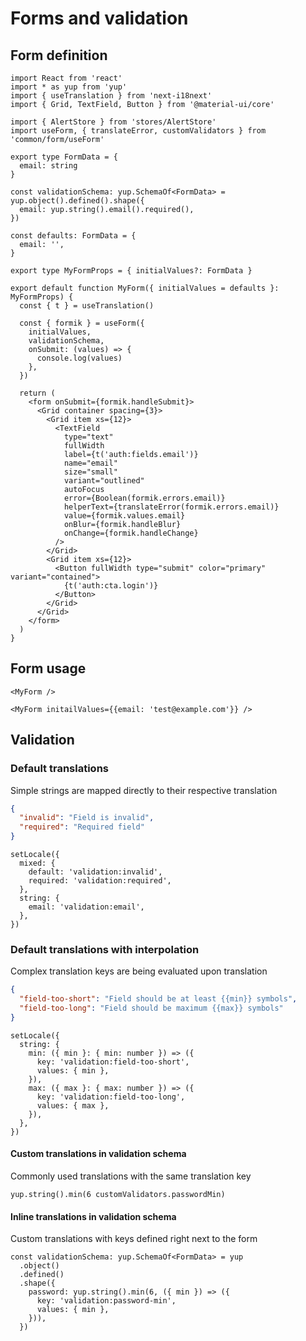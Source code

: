 # Forms and validation

## Form definition

```tsx
import React from 'react'
import * as yup from 'yup'
import { useTranslation } from 'next-i18next'
import { Grid, TextField, Button } from '@material-ui/core'

import { AlertStore } from 'stores/AlertStore'
import useForm, { translateError, customValidators } from 'common/form/useForm'

export type FormData = {
  email: string
}

const validationSchema: yup.SchemaOf<FormData> = yup.object().defined().shape({
  email: yup.string().email().required(),
})

const defaults: FormData = {
  email: '',
}

export type MyFormProps = { initialValues?: FormData }

export default function MyForm({ initialValues = defaults }: MyFormProps) {
  const { t } = useTranslation()

  const { formik } = useForm({
    initialValues,
    validationSchema,
    onSubmit: (values) => {
      console.log(values)
    },
  })

  return (
    <form onSubmit={formik.handleSubmit}>
      <Grid container spacing={3}>
        <Grid item xs={12}>
          <TextField
            type="text"
            fullWidth
            label={t('auth:fields.email')}
            name="email"
            size="small"
            variant="outlined"
            autoFocus
            error={Boolean(formik.errors.email)}
            helperText={translateError(formik.errors.email)}
            value={formik.values.email}
            onBlur={formik.handleBlur}
            onChange={formik.handleChange}
          />
        </Grid>
        <Grid item xs={12}>
          <Button fullWidth type="submit" color="primary" variant="contained">
            {t('auth:cta.login')}
          </Button>
        </Grid>
      </Grid>
    </form>
  )
}
```

## Form usage

```tsx
<MyForm />

<MyForm initailValues={{email: 'test@example.com'}} />
```

## Validation

### Default translations

Simple strings are mapped directly to their respective translation

```json
{
  "invalid": "Field is invalid",
  "required": "Required field"
}
```

```tsx
setLocale({
  mixed: {
    default: 'validation:invalid',
    required: 'validation:required',
  },
  string: {
    email: 'validation:email',
  },
})
```

### Default translations with interpolation

Complex translation keys are being evaluated upon translation

```json
{
  "field-too-short": "Field should be at least {{min}} symbols",
  "field-too-long": "Field should be maximum {{max}} symbols"
}
```

```tsx
setLocale({
  string: {
    min: ({ min }: { min: number }) => ({
      key: 'validation:field-too-short',
      values: { min },
    }),
    max: ({ max }: { max: number }) => ({
      key: 'validation:field-too-long',
      values: { max },
    }),
  },
})
```

#### Custom translations in validation schema

Commonly used translations with the same translation key

```tsx
yup.string().min(6 customValidators.passwordMin)
```

#### Inline translations in validation schema

Custom translations with keys defined right next to the form

```tsx
const validationSchema: yup.SchemaOf<FormData> = yup
  .object()
  .defined()
  .shape({
    password: yup.string().min(6, ({ min }) => ({
      key: 'validation:password-min',
      values: { min },
    })),
  })
```
